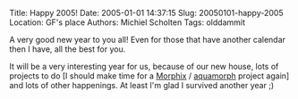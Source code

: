 Title: Happy 2005!
Date: 2005-01-01 14:37:15
Slug: 20050101-happy-2005
Location: GF's place
Authors: Michiel Scholten
Tags: olddammit

<p>A very good new year to you all! Even for those that have another calendar then I have, all the best for you.</p>
<p>It will be a very interesting year for us, because of our new house, lots of projects to do [I should make time for a <a href="http://www.morphix.org">Morphix</a> / <a href="/page/linux/aquamorph/">aquamorph</a> project again] and lots of other happenings. At least I'm glad I survived another year ;)</p>